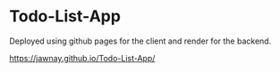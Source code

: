 ﻿# Todo-List-App


Deployed using github pages for the client and render for the backend.

https://jawnay.github.io/Todo-List-App/
